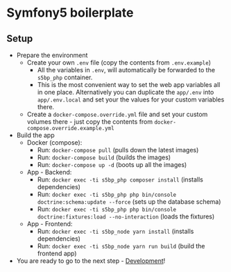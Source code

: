 # Symfony5 boilerplate

## Setup

* Prepare the environment
  * Create your own `.env` file (copy the contents from `.env.example`)
    * All the variables in `.env`, will automatically be forwarded to the `s5bp_php` container.
    * This is the most convenient way to set the web app variables all in one place. Alternatively you can duplicate the `app/.env` into `app/.env.local` and set your the values for your custom variables there.
  * Create a `docker-compose.override.yml` file and set your custom volumes there - just copy the contents from `docker-compose.override.example.yml`
* Build the app
  * Docker (compose):
    * Run: `docker-compose pull` (pulls down the latest images)
    * Run: `docker-compose build` (builds the images)
    * Run: `docker-compose up -d` (boots up all the images)
  * App - Backend:
    * Run: `docker exec -ti s5bp_php composer install` (installs dependencies)
    * Run: `docker exec -ti s5bp_php php bin/console doctrine:schema:update --force` (sets up the database schema)
    * Run: `docker exec -ti s5bp_php php bin/console doctrine:fixtures:load --no-interaction` (loads the fixtures)
  * App - Frontend:
    * Run: `docker exec -ti s5bp_node yarn install` (installs dependencies)
    * Run: `docker exec -ti s5bp_node yarn run build` (build the frontend app)
* You are ready to go to the next step - [Development](development.md)!
